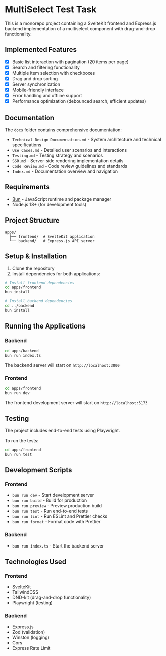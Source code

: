 # MultiSelect Test Task

This is a monorepo project containing a SvelteKit frontend and Express.js backend implementation of a multiselect component with drag-and-drop functionality.

## Implemented Features

- [x] Basic list interaction with pagination (20 items per page)
- [x] Search and filtering functionality
- [x] Multiple item selection with checkboxes
- [x] Drag and drop sorting
- [x] Server synchronization
- [x] Mobile-friendly interface
- [x] Error handling and offline support
- [x] Performance optimization (debounced search, efficient updates)

## Documentation

The `docs` folder contains comprehensive documentation:

- `Technical Design Documentation.md` - System architecture and technical specifications
- `Use Cases.md` - Detailed user scenarios and interactions
- `Testing.md` - Testing strategy and scenarios
- `SSR.md` - Server-side rendering implementation details
- `Code Review.md` - Code review guidelines and standards
- `Index.md` - Documentation overview and navigation

## Requirements

- [Bun](https://bun.sh/) - JavaScript runtime and package manager
- Node.js 18+ (for development tools)

## Project Structure

```
apps/
  ├── frontend/  # SvelteKit application
  └── backend/   # Express.js API server
```

## Setup & Installation

1. Clone the repository
2. Install dependencies for both applications:

```bash
# Install frontend dependencies
cd apps/frontend
bun install

# Install backend dependencies
cd ../backend
bun install
```

## Running the Applications

### Backend

```bash
cd apps/backend
bun run index.ts
```

The backend server will start on `http://localhost:3000`

### Frontend

```bash
cd apps/frontend
bun run dev
```

The frontend development server will start on `http://localhost:5173`

## Testing

The project includes end-to-end tests using Playwright.

To run the tests:

```bash
cd apps/frontend
bun run test
```

## Development Scripts

### Frontend

- `bun run dev` - Start development server
- `bun run build` - Build for production
- `bun run preview` - Preview production build
- `bun run test` - Run end-to-end tests
- `bun run lint` - Run ESLint and Prettier checks
- `bun run format` - Format code with Prettier

### Backend

- `bun run index.ts` - Start the backend server

## Technologies Used

### Frontend
- SvelteKit
- TailwindCSS
- DND-kit (drag-and-drop functionality)
- Playwright (testing)

### Backend
- Express.js
- Zod (validation)
- Winston (logging)
- Cors
- Express Rate Limit
